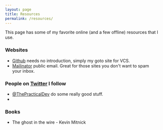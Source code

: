 ```yaml
---
layout: page
title: Resources
permalink: /resources/
---
```

This page has some of my favorite online (and a few offline) resources that I
use.

### Websites
* [Github](https://github.com) needs no introduction, simply my goto site for VCS.
* [Mailinator](https://mailinator.com) public email.  Great for those sites you
don't want to spam your inbox.

### People on [Twitter](https://twitter.com) I follow
* [@ThePracticalDev](https://twitter.com/ThePracticalDev) do some really good stuff.
* 

### Books
* The ghost in the wire - Kevin Mitnick
